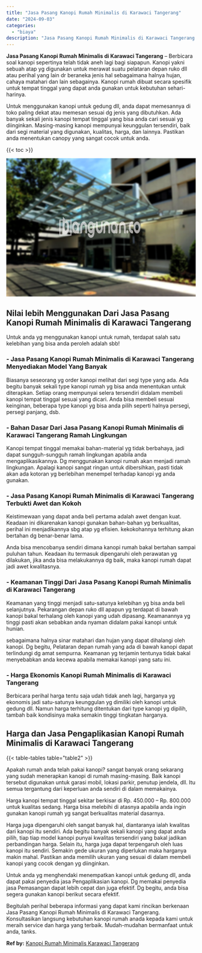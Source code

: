 ```yaml
---
title: "Jasa Pasang Kanopi Rumah Minimalis di Karawaci Tangerang"
date: "2024-09-03"
categories: 
  - "biaya"
description: "Jasa Pasang Kanopi Rumah Minimalis di Karawaci Tangerang. Begitulah perihal beberapa informasi yang dapat kami rincikan berkenaan Jasa Pasang Kanopi Rumah Mi..."
---
```


**Jasa Pasang Kanopi Rumah Minimalis di Karawaci Tangerang** – Berbicara soal kanopi sepertinya telah tidak aneh lagi bagi siapapun. Kanopi yakni sebuah atap yg digunakan untuk merawat suatu pelataran depan ruko dll atau perihal yang lain dr beraneka jenis hal sebagaimana halnya hujan, cahaya matahari dan lain sebagainya. Kanopi rumah dibuat secara spesifik untuk tempat tinggal yang dapat anda gunakan untuk kebutuhan sehari-harinya.

Untuk menggunakan kanopi untuk gedung dll, anda dapat memesannya di toko paling dekat atau memesan sesuai dg jenis yang dibutuhkan. Ada banyak sekali jenis kanopi tempat tinggal yang bisa anda cari sesuai yg diinginkan. Masing-masing kanopi mempunyai keunggulan tersendiri, baik dari segi material yang digunakan, kualitas, harga, dan lainnya. Pastikan anda menentukan canopy yang sangat cocok untuk anda.

{{< toc >}}

![Jasa Pasang Kanopi Rumah Minimalis di Karawaci Tangerang](/images/harga-kanopi-minimalis-32.png)

## Nilai lebih Menggunakan Dari Jasa Pasang Kanopi Rumah Minimalis di Karawaci Tangerang

Untuk anda yg menggunakan kanopi untuk rumah, terdapat salah satu kelebihan yang bisa anda peroleh adalah sbb!

### \- Jasa Pasang Kanopi Rumah Minimalis di Karawaci Tangerang Menyediakan Model Yang Banyak

Biasanya seseorang yg order kanopi melihat dari segi type yang ada. Ada begitu banyak sekali type kanopi rumah yg bisa anda menentukan untuk diterapkan. Setiap orang mempunyai selera tersendiri didalam membeli kanopi tempat tinggal sesuai yang dicari. Anda bisa membeli sesuai keinginan, beberapa type kanopi yg bisa anda pilih seperti halnya persegi, persegi panjang, dsb.

### \- Bahan Dasar Dari Jasa Pasang Kanopi Rumah Minimalis di Karawaci Tangerang Ramah Lingkungan

Kanopi tempat tinggal memakai bahan-material yg tidak berbahaya, jadi dapat sungguh-sungguh ramah lingkungan apabila anda mengaplikasikannya. Dg menggunakan kanopi rumah akan menjadi ramah lingkungan. Apalagi kanopi sangat ringan untuk dibersihkan, pasti tidak akan ada kotoran yg berlebihan menempel terhadap kanopi yg anda gunakan.

### \- Jasa Pasang Kanopi Rumah Minimalis di Karawaci Tangerang Terbukti Awet dan Kokoh

Keistimewaan yang dapat anda beli pertama adalah awet dengan kuat. Keadaan ini dikarenakan kanopi gunakan bahan-bahan yg berkualitas, perihal ini menjadikannya sbg atap yg efisien. kekokohannya terhitung akan bertahan dg benar-benar lama.

Anda bisa mencobanya sendiri dimana kanopi rumah bakal bertahan sampai puluhan tahun. Keadaan itu termasuk dipengaruhi oleh perawatan yg dilakukan, jika anda bisa melakukannya dg baik, maka kanopi rumah dapat jadi awet kwalitasnya.

### \- Keamanan Tinggi Dari Jasa Pasang Kanopi Rumah Minimalis di Karawaci Tangerang

Keamanan yang tinggi menjadi satu-satunya kelebihan yg bisa anda beli selanjutnya. Pekarangan depan ruko dll apapun yg terdapat di bawah kanopi bakal terhalang oleh kanopi yang udah dipasang. Keamanannya yg tinggi pasti akan sebabkan anda nyaman didalam pakai kanopi untuk hunian.

sebagaimana halnya sinar matahari dan hujan yang dapat dihalangi oleh kanopi. Dg begitu, Pelataran depan rumah yang ada di bawah kanopi dapat terlindungi dg amat sempurna. Keamanan yg terjamin tentunya tidak bakal menyebabkan anda kecewa apabila memakai kanopi yang satu ini.

### \- Harga Ekonomis Kanopi Rumah Minimalis di Karawaci Tangerang

Berbicara perihal harga tentu saja udah tidak aneh lagi, harganya yg ekonomis jadi satu-satunya keunggulan yg dimiliki oleh kanopi untuk gedung dll. Namun harga terhitung ditentukan dari type kanopi yg dipilih, tambah baik kondisinya maka semakin tinggi tingkatan harganya.

## Harga dan Jasa Pengaplikasian Kanopi Rumah Minimalis di Karawaci Tangerang

{{< table-tables table="table2" >}}

Apakah rumah anda telah pakai kanopi? sangat banyak orang sekarang yang sudah menerapkan kanopi di rumah masing-masing. Baik kanopi tersebut digunakan untuk garasi mobil, lokasi parkir, penutup jendela, dll. Itu semua tergantung dari keperluan anda sendiri di dalam memakainya.

Harga kanopi tempat tinggal sekitar berkisar di Rp. 450.000 – Rp. 800.000 untuk kualitas sedang. Harga bisa melebihi di atasnya apabila anda ingin gunakan kanopi rumah yg sangat berkualitas material dasarnya.

Harga juga dipengaruhi oleh sangat banyak hal, diantaranya ialah kwalitas dari kanopi itu sendiri. Ada begitu banyak sekali kanopi yang dapat anda pilih, tiap tiap model kanopi punyai kwalitas tersendiri yang bakal jadikan perbandingan harga. Selain itu, harga juga dapat terpengaruh oleh luas kanopi itu sendiri. Semakin gede ukuran yang diperlukan maka harganya makin mahal. Pastikan anda memilih ukuran yang sesuai di dalam membeli kanopi yang cocok dengan yg diinginkan.

Untuk anda yg menghendaki menempatkan kanopi untuk gedung dll, anda dapat pakai penyedia jasa Pengaplikasian kanopi. Dg memakai penyedia jasa Pemasangan dapat lebih cepat dan juga efektif. Dg begitu, anda bisa segera gunakan kanopi berikut secara efektif.

Begitulah perihal beberapa informasi yang dapat kami rincikan berkenaan Jasa Pasang Kanopi Rumah Minimalis di Karawaci Tangerang. Konsultasikan langsung kebutuhan kanopi rumah anada kepada kami untuk meraih service dan harga yang terbaik. Mudah-mudahan bermanfaat untuk anda, tanks.

**Ref by:**  [Kanopi Rumah Minimalis Karawaci Tangerang](https://id.wikipedia.org/wiki/Kanopi)
